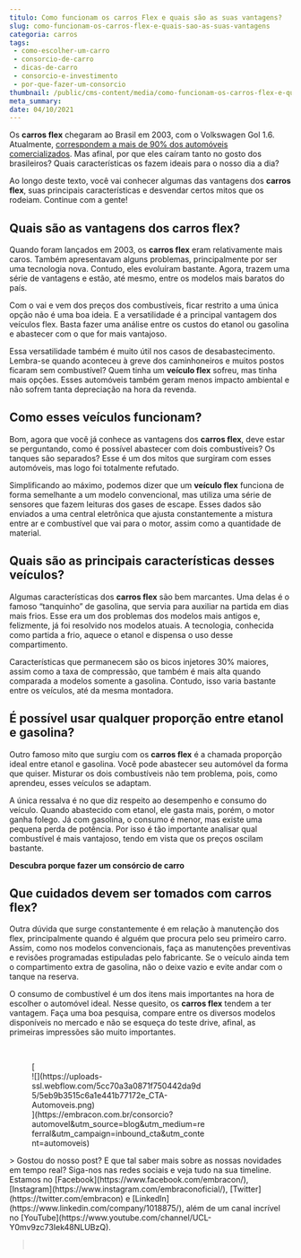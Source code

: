 ```yaml
---
titulo: Como funcionam os carros Flex e quais são as suas vantagens?
slug: como-funcionam-os-carros-flex-e-quais-sao-as-suas-vantagens
categoria: carros
tags:
 - como-escolher-um-carro
 - consorcio-de-carro
 - dicas-de-carro
 - consorcio-e-investimento
 - por-que-fazer-um-consorcio
thumbnail: /public/cms-content/media/como-funcionam-os-carros-flex-e-quais-sao-as-suas-vantagens.jpeg
meta_summary: 
date: 04/10/2021
---
```

Os **carros flex** chegaram ao Brasil em 2003, com o Volkswagen Gol 1.6. Atualmente, [correspondem a mais de 90% dos automóveis comercializados](http://g1.globo.com/carros/especial-publicitario/shell/mitos-e-verdades-do-combustivel/noticia/2014/09/carro-flex-aceita-mudanca-de-combustivel-em-qualquer-momento.html). Mas afinal, por que eles caíram tanto no gosto dos brasileiros? Quais características os fazem ideais para o nosso dia a dia?

Ao longo deste texto, você vai conhecer algumas das vantagens dos **carros flex**, suas principais características e desvendar certos mitos que os rodeiam. Continue com a gente!

Quais são as vantagens dos carros flex?
---------------------------------------

Quando foram lançados em 2003, os **carros flex** eram relativamente mais caros. Também apresentavam alguns problemas, principalmente por ser uma tecnologia nova. Contudo, eles evoluíram bastante. Agora, trazem uma série de vantagens e estão, até mesmo, entre os modelos mais baratos do país.

Com o vai e vem dos preços dos combustíveis, ficar restrito a uma única opção não é uma boa ideia. E a versatilidade é a principal vantagem dos veículos flex. Basta fazer uma análise entre os custos do etanol ou gasolina e abastecer com o que for mais vantajoso.

Essa versatilidade também é muito útil nos casos de desabastecimento. Lembra-se quando aconteceu à greve dos caminhoneiros e muitos postos ficaram sem combustível? Quem tinha um **veículo flex** sofreu, mas tinha mais opções. Esses automóveis também geram menos impacto ambiental e não sofrem tanta depreciação na hora da revenda.

Como esses veículos funcionam?
------------------------------

Bom, agora que você já conhece as vantagens dos **carros flex**, deve estar se perguntando, como é possível abastecer com dois combustíveis? Os tanques são separados? Esse é um dos mitos que surgiram com esses automóveis, mas logo foi totalmente refutado.

Simplificando ao máximo, podemos dizer que um **veículo flex** funciona de forma semelhante a um modelo convencional, mas utiliza uma série de sensores que fazem leituras dos gases de escape. Esses dados são enviados a uma central eletrônica que ajusta constantemente a mistura entre ar e combustível que vai para o motor, assim como a quantidade de material.

Quais são as principais características desses veículos?
--------------------------------------------------------

Algumas características dos **carros flex** são bem marcantes. Uma delas é o famoso “tanquinho” de gasolina, que servia para auxiliar na partida em dias mais frios. Esse era um dos problemas dos modelos mais antigos e, felizmente, já foi resolvido nos modelos atuais. A tecnologia, conhecida como partida a frio, aquece o etanol e dispensa o uso desse compartimento.

Características que permanecem são os bicos injetores 30% maiores, assim como a taxa de compressão, que também é mais alta quando comparada a modelos somente a gasolina. Contudo, isso varia bastante entre os veículos, até da mesma montadora.

É possível usar qualquer proporção entre etanol e gasolina?
-----------------------------------------------------------

Outro famoso mito que surgiu com os **carros flex** é a chamada proporção ideal entre etanol e gasolina. Você pode abastecer seu automóvel da forma que quiser. Misturar os dois combustíveis não tem problema, pois, como aprendeu, esses veículos se adaptam.

A única ressalva é no que diz respeito ao desempenho e consumo do veículo. Quando abastecido com etanol, ele gasta mais, porém, o motor ganha folego. Já com gasolina, o consumo é menor, mas existe uma pequena perda de potência. Por isso é tão importante analisar qual combustível é mais vantajoso, tendo em vista que os preços oscilam bastante.

‍**Descubra porque fazer um consórcio de carro**

Que cuidados devem ser tomados com carros flex?
-----------------------------------------------

Outra dúvida que surge constantemente é em relação à manutenção dos flex, principalmente quando é alguém que procura pelo seu primeiro carro. Assim, como nos modelos convencionais, faça as manutenções preventivas e revisões programadas estipuladas pelo fabricante. Se o veículo ainda tem o compartimento extra de gasolina, não o deixe vazio e evite andar com o tanque na reserva.

O consumo de combustível é um dos itens mais importantes na hora de escolher o automóvel ideal. Nesse quesito, os **carros flex** tendem a ter vantagem. Faça uma boa pesquisa, compare entre os diversos modelos disponíveis no mercado e não se esqueça do teste drive, afinal, as primeiras impressões são muito importantes.

‍

<figure class="w-richtext-figure-type-image w-richtext-align-center" style="max-width:310px">[<div>![](https://uploads-ssl.webflow.com/5cc70a3a0871f750442da9d5/5eb9b3515c6a1e441b77172e_CTA-Automoveis.png)</div>](https://embracon.com.br/consorcio?automovel&utm_source=blog&utm_medium=referral&utm_campaign=inbound_cta&utm_content=automoveis)</figure>> Gostou do nosso post? E que tal saber mais sobre as nossas novidades em tempo real? Siga-nos nas redes sociais e veja tudo na sua timeline. Estamos no [Facebook](https://www.facebook.com/embracon/), [Instagram](https://www.instagram.com/embraconoficial/), [Twitter](https://twitter.com/embracon) e [LinkedIn](https://www.linkedin.com/company/1018875/), além de um canal incrível no [YouTube](https://www.youtube.com/channel/UCL-Y0mv9zc73Iek48NLUBzQ).

> ‍
